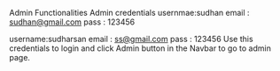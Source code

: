 Admin Functionalities
Admin credentials
usernmae:sudhan
email : sudhan@gmail.com
pass : 123456

username:sudharsan
email : ss@gmail.com
pass : 123456
Use this credentials to login and click Admin button in the Navbar to go to admin page.

